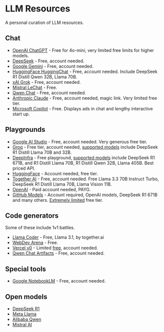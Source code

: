 # LLM Resources

A personal curation of LLM resources.

## Chat

- [OpenAI ChatGPT](https://chat.openai.com) - Free for 4o-mini, very limited free limits for higher models.
- [DeepSeek](https://chat.deepseek.com/) - Free, account needed.
- [Google Gemini](https://gemini.google.com/app) - Free, account needed.
- [HuggingFace HuggingChat](https://huggingface.co/chat/) - Free, account needed. Include DeepSeek R1 Distill Qwen 32B, Llama 70B.
- [xAI Grok](https://grok.com/) - Free, account needed.
- [Mistral LeChat](https://chat.mistral.ai/chat) - Free.
- [Qwen Chat](https://chat.qwenlm.ai/) - Free, account needed.
- [Anthropic Claude](https://claude.ai/) - Free, account needed, magic link. Very limited free tier.
- [Microsoft Copilot](https://copilot.microsoft.com/) - Free. Displays ads in chat and lengthy interactive start up.

## Playgrounds

- [Google AI Studio](https://aistudio.google.com/) - Free, account needed. Very generous free tier.
- [Groq](https://console.groq.com/) - Free tier, account needed, [supported models](https://console.groq.com/docs/models) include DeepSeek R1 Distill Llama 70B and 32B.
- [DeepInfra](https://deepinfra.com/chat) - Free playground, [supported models](https://deepinfra.com/models) include DeepSeek R1 671B, and R1 Distill Llama 70B, R1 Distill Qwen 32B, Llama 405B. Best priced API.
- [HuggingFace](https://huggingface.co/playground) - Account needed, free tier.
- [Together AI](https://api.together.ai/playground/chat) - Free, account needed. Free Llama 3.3 70B Instruct Turbo, DeepSeek R1 Distill Llama 70B, Llama Vision 11B.
- [OpenAI](https://platform.openai.com/playground) - Paid account needed, PAYG.
- [GitHub Models](https://github.com/marketplace/models) - Account required, OpenAI models, DeepSeek R1 671B and many others. [Extremely limited]((https://docs.github.com/en/github-models/prototyping-with-ai-models#rate-limits)) free tier.

## Code generators

Some of these include 1v1 battles.

- [Llama Coder](https://llamacoder.together.ai/) - Free, Llama 3.1, by together.ai
- [WebDev Arena](https://web.lmarena.ai/) - Free.
- [Vercel v0](https://v0.dev/) - Limited [free](https://v0.dev/pricing), account needed.
- [Qwen Chat Artifacts](https://chat.qwenlm.ai/) - Free, account needed.

## Special tools

- [Google NotebookLM](https://notebooklm.google.com/) - Free, account needed.

## Open models

- [DeepSeek R1](https://huggingface.co/deepseek-ai/DeepSeek-R1/blob/main/README.md)
- [Meta Llama](https://www.llama.com/)
- [Alibaba Qwen](https://huggingface.co/Qwen)
- [Mistral AI](https://docs.mistral.ai/getting-started/models/models_overview/)
